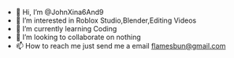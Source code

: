 - 👋 Hi, I’m @JohnXina6And9
- 👀 I’m interested in Roblox Studio,Blender,Editing Videos
- 🌱 I’m currently learning Coding
- 💞️ I’m looking to collaborate on nothing
- 📫 How to reach me just send me a email flamesbun@gmail.com
